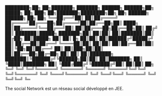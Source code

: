 ████████╗██╗  ██╗███████╗    ███████╗ ██████╗  ██████╗██╗ █████╗ ██╗         ███╗   ██╗███████╗████████╗██╗    ██╗ ██████╗ ██████╗ ██╗  ██╗
╚══██╔══╝██║  ██║██╔════╝    ██╔════╝██╔═══██╗██╔════╝██║██╔══██╗██║         ████╗  ██║██╔════╝╚══██╔══╝██║    ██║██╔═══██╗██╔══██╗██║ ██╔╝
   ██║   ███████║█████╗      ███████╗██║   ██║██║     ██║███████║██║         ██╔██╗ ██║█████╗     ██║   ██║ █╗ ██║██║   ██║██████╔╝█████╔╝ 
   ██║   ██╔══██║██╔══╝      ╚════██║██║   ██║██║     ██║██╔══██║██║         ██║╚██╗██║██╔══╝     ██║   ██║███╗██║██║   ██║██╔══██╗██╔═██╗ 
   ██║   ██║  ██║███████╗    ███████║╚██████╔╝╚██████╗██║██║  ██║███████╗    ██║ ╚████║███████╗   ██║   ╚███╔███╔╝╚██████╔╝██║  ██║██║  ██╗
   ╚═╝   ╚═╝  ╚═╝╚══════╝    ╚══════╝ ╚═════╝  ╚═════╝╚═╝╚═╝  ╚═╝╚══════╝    ╚═╝  ╚═══╝╚══════╝   ╚═╝    ╚══╝╚══╝  ╚═════╝ ╚═╝  ╚═╝╚═╝  ╚═
   
   The social Network est un réseau social développé en JEE.
